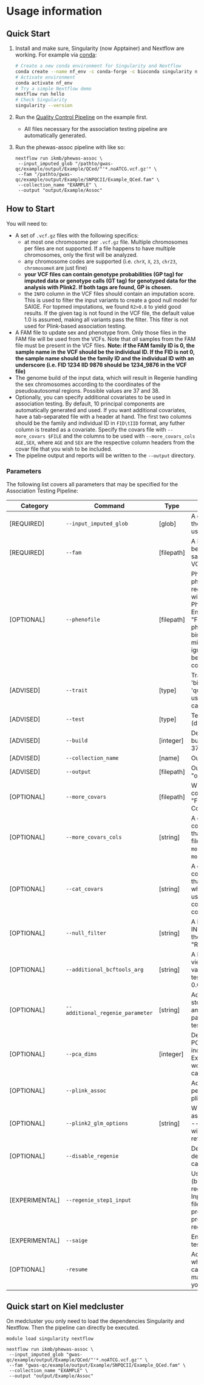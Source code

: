 # Usage information

## Quick Start
1. Install and make sure, Singularity (now Apptainer) and Nextflow are working. For example via [conda](https://docs.conda.io/projects/conda/en/latest/user-guide/install/linux.html):
    ```bash
    # Create a new conda environment for Singularity and Nextflow
    conda create --name nf_env -c conda-forge -c bioconda singularity nextflow
    # Activate environment
    conda activate nf_env
    # Try a simple Nextflow demo
    nextflow run hello
    # Check Singularity
    singularity --version
    ```
   
2. Run the [Quality Control Pipeline](https://github.com/ikmb/gwas-qc/blob/master/Readme.md#quick-start) on the example first.
    - All files necessary for the association testing pipeline are automatically generated.

3. Run the phewas-assoc pipeline with like so:
   ```
   nextflow run ikmb/phewas-assoc \
    --input_imputed_glob "/pathto/gwas-qc/example/output/Example/QCed/"'*.noATCG.vcf.gz'" \
    --fam "/pathto/gwas-qc/example/output/Example/SNPQCII/Example_QCed.fam" \
    --collection_name "EXAMPLE" \
    --output "output/Example/Assoc"
    ```

## How to Start

You will need to:
- A set of `.vcf.gz` files with the following specifics:
    - at most one chromosome per `.vcf.gz` file. Multiple chromosomes per files are not supported. If a file happens to have multiple chromosomes, only the first will be analyzed.
    - any chromosome codes are supported (i.e. `chrX`, `X`, `23`, `chr23`, `chromosomeX` are just fine)
    - **your VCF files can contain genotype probabilities (GP tag) for imputed data or genotype calls (GT tag) for genotyped data for the analysis with Plink2. If both tags are found, GP is chosen.**
    - the `INFO` column in the VCF files should contain an imputation score. This is used to filter the input variants to create a good null model for SAIGE. For topmed imputations, we found `R2>0.8` to yield good results. If the given tag is not found in the VCF file, the default value 1.0 is assumed, making all variants pass the filter. This filter is not used for Plink-based association testing. 
- A FAM file to update sex and phenotype from. Only those files in the FAM file will be used from the VCFs. Note that *all* samples from the FAM file must be present in the VCF files. **Note: if the FAM family ID is 0, the sample name in the VCF should be the individual ID. If the FID is not 0, the sample name should be the family ID and the individual ID with an underscore (i.e. FID 1234 IID 9876 should be 1234_9876 in the VCF file)**
- The genome build of the input data, which will result in Regenie handling the sex chromosomes according to the coordinates of the pseudoautosomal regions. Possible values are 37 and 38.
- Optionally, you can specify additional covariates to be used in association testing. By default, 10 principal components are automatically generated and used. If you want additional covariates, have a tab-separated file with a header at hand. The first two columns should be the family and individual ID in `FID\tIID` format, any futher column is treated as a covariate. Specify the covars file with `--more_covars $FILE` and the columns to be used with `--more_covars_cols AGE,SEX`, where `AGE` and `SEX` are the respective column headers from the covar file that you wish to be included.
- The pipeline output and reports will be written to the `--output` directory.

### Parameters

The following list covers all parameters that may be specified for the Association Testing Pipeline:


| Category | Command | Type  | Description |
| --- | --- | --- |  --- |
| [REQUIRED] | `--input_imputed_glob` | [glob]  | A glob expression to specify the .vcf.gz files that should be used for association analysis |
| [REQUIRED] | `--fam` | [filepath]  | A Plink-style FAM file that will be used to select a subset of samples from the provided VCFs |
| [OPTIONAL] | `--phenofile` | [filepath]  | Phenotype file for multiple phenotype/traits-testing with regenie. Tab separated file with columnsheader "FID IID Phenotype1 Phenotype2". Entries must be "0" for FID, "FID_IID" for IID and all phenotypes must be either binary or quantitaive, don't mix! Missing Samples will be ignored. Binary traits should be specified as control=1,case=2,missing=NA. |
| [ADVISED] | `--trait` | [type]  | Trait type to analyze. May be 'binary' (default) or 'quantitative'. For a binary trait use "1" as control and "2" as case in the phenofile/fam. |
| [ADVISED] | `--test` | [type]  | Test algorithm. May be 'firth' (default) or 'spa'. |
| [ADVISED] | `--build` | [integer] | Define the human genome build code. Valid numbers are 37 and 38. |
| [ADVISED] | `--collection_name` | [name] | Output filename prefix |
| [ADVISED] | `--output` | [filepath]  | Output directory. Default: "output/assoc" |
| [OPTIONAL] | `--more_covars` | [filepath] | Whitespace-separated list of covariates. Columnsheader "FID IID Covariate1 Covariate2". |
| [OPTIONAL] | `--more_covars_cols` | [string] | A comma-separated list of covar column header names that should be used from the file that is used with `--more_covars`. Required when `--more_covars` is being used |
| [OPTIONAL] | `--cat_covars` | [string] | A comma-separated list of covar column header names that are categorical. Required when `--more_covars` is being used and `--more_covars_cols` contains categorical covariates  |
| [OPTIONAL] | `--null_filter` | [string] | A bcftools-style formatted INFO filter for generation of the null model. Default: "R2>0.8" |
| [OPTIONAL] | `--additional_bcftools_arg` | [string] | A bcftools-style formatted view filter for removing variants from the association test, e.g. MAF filter with "-q 0.01:minor". Default: "" |
| [OPTIONAL] | `--additional_regenie_parameter` | [string] | Add additional parameters to step2 of regenie e.g. annotation and mask parameters for gene-based testing. |
| [OPTIONAL] | `--pca_dims` | [integer] | Define the limit of how many PCs should be calculated and included in association testing. Expects integer values. 0 would mean, no PCs will be calculated. Default is 10. |
| [OPTIONAL] | `--plink_assoc` |  | Activation-switch to also perform association tests with plink2 --glm. |
| [OPTIONAL] | `--plink2_glm_options` | [string] | When performing plink2 association testing, adjust the --glm parameter within plink2 with modifiers. Default: "omit-ref hide-covar". |
| [OPTIONAL] | `--disable_regenie` |  | Deactivation-switch to deactivate association test calculation with regenie. |
| [EXPERIMENTAL] | `--regenie_step1_input` |  | Use a different plink fileset (bim/bed/fam) as input for regenie in step1. Default: false. Input must be the path to the fileset prefix (e.g. for prefix.bed + prefix.bim + prefix.fam it would be "--regenie_step1_input prefix") |
| [EXPERIMENTAL] | `--saige` |  | Enable Saige for association testing. |
| [OPTIONAL] | `-resume` | | Activation-switch to restart where the pipeline was when cancelled or aborted. May or may not work, depending on your filesystem specifics. |


## Quick start on Kiel medcluster
On medcluster you only need to load the dependencies Singularity and Nextflow. Then the pipeline can directly be executed.

   ```
   module load singularity nextflow

   nextflow run ikmb/phewas-assoc \
    --input_imputed_glob "gwas-qc/example/output/Example/QCed/"'*.noATCG.vcf.gz'" \
    --fam "gwas-qc/example/output/Example/SNPQCII/Example_QCed.fam" \
    --collection_name "EXAMPLE" \
    --output "output/Example/Assoc"   
   ```
